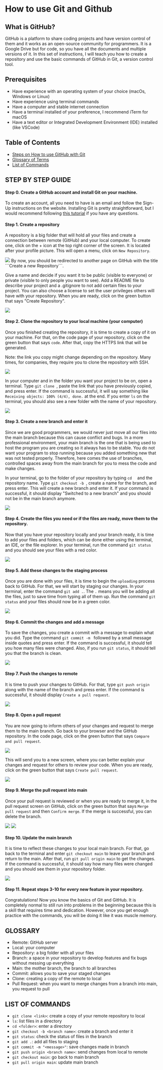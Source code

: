 # How to use Git and Github
## What is GitHub?
GitHub is a platform to share coding projects and have version control of them and it works as an open-source community for programmers. It is a Google Drive but for code, so you have all the documents and multiple versions of it. In this set of instructions, I will teach you how to create a repository and use the basic commands of GitHub in Git, a version control tool.

## Prerequisites
- Have experience with an operating system of your choice (macOs, Windows or Linux)
- Have experience using terminal commands
- Have a computer and stable internet connection
- Have a terminal installed of your preference, I recommend iTerm for macOS
- Have a text editor or Integrated Development Environment (IDE) installed (like VSCode)

## Table of Contents
- [Steps on How to use GitHub with Git](#steps)
- [Glossary of Terms](#glossary)
- [List of Commands](#commands)

<a id="steps"></a>
## STEP BY STEP GUIDE
#### Step 0. Create a GitHub account and install Git on your machine.
To create an account, all you need to have is an email and follow the Sign-Up instructions on the website.
Installing Git is pretty straightforward, but I would recommend following [this tutorial](https://www.linode.com/docs/guides/how-to-install-git-on-linux-mac-and-windows/) if you have any questions.

#### Step 1. Create a repository
A repository is a big folder that will hold all your files and create a connection between remote (GitHub) and your local computer.
To create one, click on the + icon at the top right corner of the screen. It is located after your profile picture.
This will open a menu, click on ```New Repository```.

<img src="1.png" />
By now, you should be redirected to another page on GitHub with the title ```Create a new Repository```.

Give a name and decide if you want it to be public (visible to everyone) or private (visible to only people you want to see). Add a README file to describe your project and a .gitignore to not add certain files to your project.
You can also choose a license to set the user privileges others will have with your repository. When you are ready, click on the green button that says "Create Repository".

<img src="2.png" />

#### Step 2. Clone the repository to your local machine (your computer)
Once you finished creating the repository, it is time to create a copy of it on your machine. For that, on the code page of your repository, click on the green button that says ```code```.
After that, copy the HTTPS link that will be generated.

Note: the link you copy might change depending on the repository. Many times, for companies, they require you to clone the repository with SSH.

<img src="3.png" />

In your computer and in the folder you want your project to be on, open a terminal.
Type ```git clone ```, paste the link that you have previously copied, and press enter.
If the command is successful, it will say something like ```Receiving objects: 100% (4/4), done.``` at the end.
If you enter ```ls``` on the terminal, you should also see a new folder with the name of your repository.

<img src="4.png" />

#### Step 3. Create a new branch and enter it
Since we are good programmers, we would never just move all our files into the main branch because this can cause conflict and bugs. In a more professional environment, your main branch is the one that is being used to host the program you are creating so it always has to be stable. You do not want your program to stop running because you added something new that was not tested properly. Therefore, here comes the use of branches, controlled spaces away from the main branch for you to mess the code and make changes.



In your terminal, go to the folder of your repository by typing ```cd  ``` and the repository name.
Type ```git checkout -b ```, create a name for the branch, and press enter. This will create a new branch and enter it.
If your command is successful, it should display "Switched to a new branch" and you should not be in the main branch anymore.

<img src="5.png" />

#### Step 4. Create the files you need or if the files are ready, move them to the repository.
Now that you have your repository locally and your branch ready, it is time to add your files and folders, which can be done either using the terminal, an IDE, or the file explorer.
In your terminal, run the command ```git status``` and you should see your files with a red color.

<img src="6.png" />

#### Step 5. Add these changes to the staging process
Once you are done with your files, it is time to begin the ```uploading``` process back to GitHub. For that, we will start by staging our changes.
In your terminal, enter the command ```git add .```. The ```.``` means you will be adding all the files, just to save time from typing all of them up.
Run the command ```git status``` and your files should now be in a green color.

<img src="7.png" />

#### Step 6. Commit the changes and add a message
To save the changes, you create a commit with a message to explain what you did.
Type the command ```git commit -m ``` followed by a small message inside quotes and press enter.
If the command is successful, it should tell you how many files were changed. Also, if you run ```git status```, it should tell you that the branch is clean.

<img src="8.png" />

#### Step 7. Push the changes to remote
It is time to push your changes to GitHub. For that, type ```git push origin ``` along with the name of the branch and press enter.
If the command is successful, it should display ```Create a pull request```.

<img src="9.png" />

#### Step 8. Open a pull request
You are now going to inform others of your changes and request to merge them to the main branch.
Go back to your browser and the GitHub repository.
In the code page, click on the green button that says ```Compare and pull request```.

<img src="10.png" />

This will send you to a new screen, where you can better explain your changes and request for others to review your code.
When you are ready, click on the green button that says ```Create pull request```.

<img src="11.png" />

#### Step 9. Merge the pull request into main
Once your pull request is reviewed or when you are ready to merge it, in the pull request screen on GitHub, click on the green button that says ```Merge pull request``` and then ```Confirm merge```.
If the merge is successful, you can delete the branch.

<img src="12.png" />
<img src="13.png" />

#### Step 10. Update the main branch
It is time to reflect these changes to your local main branch. For that, go back to the terminal and enter ```git checkout main``` to leave your branch and return to the main.
After that, run ```git pull origin main``` to get the changes.
If the command is successful, it should say how many files were changed and you should see them in your repository folder.

<img src="14.png" />

#### Step 11. Repeat steps 3-10 for every new feature in your repository.

Congratulations! Now you know the basics of Git and GitHub. It is completely normal to still run into problems in the beginning because this is a skill that requires time and dedication. However, once you get enough practice with the commands, you will be doing it like it was muscle memory.

<a id="glossary"></a>
## GLOSSARY
- Remote: GitHub server
- Local: your computer
- Repository: a big folder with all your files
- Branch: a space in your repository to develop features and fix bugs without messing up everything
- Main: the mother branch, the branch to all branches
- Commit: allows you to save your staged changes
- Clone: creating a copy of the remote to local
- Pull Request: when you want to merge changes from a branch into main, you request to pull

<a id="commands"></a>
## LIST OF COMMANDS
- ```git clone <link>```: create a copy of your remote repository to local
- ```ls```: list files in a directory
- ```cd <folder>```: enter a directory
- ```git checkout -b <branch name>```: create a branch and enter it
- ```git status```: check the status of files in the branch
- ```git add .```: add all files to staging
- ```git commit -m "<message>"```: save changes made in branch
- ```git push origin <branch name>```: send changes from local to remote
- ```git checkout main```: go back to main branch
- ```git pull origin main```: update main branch

